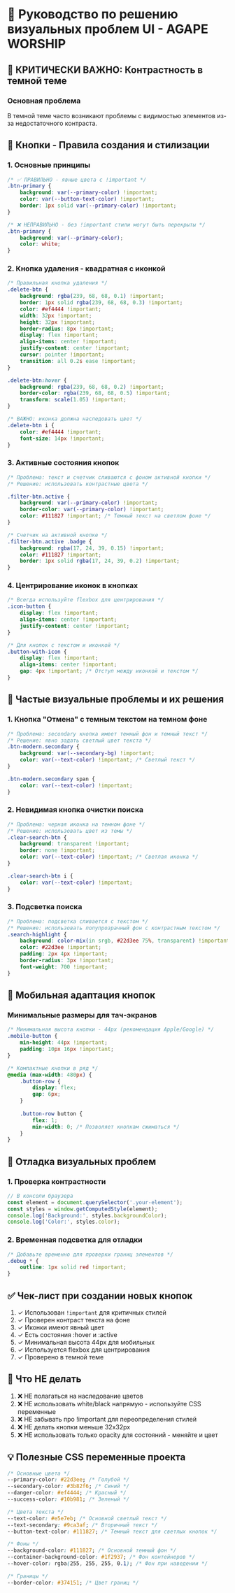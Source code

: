 # 🎨 Руководство по решению визуальных проблем UI - AGAPE WORSHIP

## 🚨 КРИТИЧЕСКИ ВАЖНО: Контрастность в темной теме

### Основная проблема
В темной теме часто возникают проблемы с видимостью элементов из-за недостаточного контраста.

## 📌 Кнопки - Правила создания и стилизации

### 1. Основные принципы

```css
/* ✅ ПРАВИЛЬНО - явные цвета с !important */
.btn-primary {
    background: var(--primary-color) !important;
    color: var(--button-text-color) !important;
    border: 1px solid var(--primary-color) !important;
}

/* ❌ НЕПРАВИЛЬНО - без !important стили могут быть перекрыты */
.btn-primary {
    background: var(--primary-color);
    color: white;
}
```

### 2. Кнопка удаления - квадратная с иконкой

```css
/* Правильная кнопка удаления */
.delete-btn {
    background: rgba(239, 68, 68, 0.1) !important;
    border: 1px solid rgba(239, 68, 68, 0.3) !important;
    color: #ef4444 !important;
    width: 32px !important;
    height: 32px !important;
    border-radius: 8px !important;
    display: flex !important;
    align-items: center !important;
    justify-content: center !important;
    cursor: pointer !important;
    transition: all 0.2s ease !important;
}

.delete-btn:hover {
    background: rgba(239, 68, 68, 0.2) !important;
    border-color: rgba(239, 68, 68, 0.5) !important;
    transform: scale(1.05) !important;
}

/* ВАЖНО: иконка должна наследовать цвет */
.delete-btn i {
    color: #ef4444 !important;
    font-size: 14px !important;
}
```

### 3. Активные состояния кнопок

```css
/* Проблема: текст и счетчик сливаются с фоном активной кнопки */
/* Решение: использовать контрастные цвета */

.filter-btn.active {
    background: var(--primary-color) !important;
    border-color: var(--primary-color) !important;
    color: #111827 !important; /* Темный текст на светлом фоне */
}

/* Счетчик на активной кнопке */
.filter-btn.active .badge {
    background: rgba(17, 24, 39, 0.15) !important;
    color: #111827 !important;
    border: 1px solid rgba(17, 24, 39, 0.2) !important;
}
```

### 4. Центрирование иконок в кнопках

```css
/* Всегда используйте flexbox для центрирования */
.icon-button {
    display: flex !important;
    align-items: center !important;
    justify-content: center !important;
}

/* Для кнопок с текстом и иконкой */
.button-with-icon {
    display: flex !important;
    align-items: center !important;
    gap: 4px !important; /* Отступ между иконкой и текстом */
}
```

## 🎯 Частые визуальные проблемы и их решения

### 1. Кнопка "Отмена" с темным текстом на темном фоне

```css
/* Проблема: secondary кнопка имеет темный фон и темный текст */
/* Решение: явно задать светлый цвет текста */
.btn-modern.secondary {
    background: var(--secondary-bg) !important;
    color: var(--text-color) !important; /* Светлый текст */
}

.btn-modern.secondary span {
    color: var(--text-color) !important;
}
```

### 2. Невидимая кнопка очистки поиска

```css
/* Проблема: черная иконка на темном фоне */
/* Решение: использовать цвет из темы */
.clear-search-btn {
    background: transparent !important;
    border: none !important;
    color: var(--text-color) !important; /* Светлая иконка */
}

.clear-search-btn i {
    color: var(--text-color) !important;
}
```

### 3. Подсветка поиска

```css
/* Проблема: подсветка сливается с текстом */
/* Решение: использовать полупрозрачный фон с контрастным текстом */
.search-highlight {
    background: color-mix(in srgb, #22d3ee 75%, transparent) !important;
    color: #22d3ee !important;
    padding: 2px 4px !important;
    border-radius: 3px !important;
    font-weight: 700 !important;
}
```

## 📱 Мобильная адаптация кнопок

### Минимальные размеры для тач-экранов

```css
/* Минимальная высота кнопки - 44px (рекомендация Apple/Google) */
.mobile-button {
    min-height: 44px !important;
    padding: 10px 16px !important;
}

/* Компактные кнопки в ряд */
@media (max-width: 480px) {
    .button-row {
        display: flex;
        gap: 6px;
    }
    
    .button-row button {
        flex: 1;
        min-width: 0; /* Позволяет кнопкам сжиматься */
    }
}
```

## 🔧 Отладка визуальных проблем

### 1. Проверка контрастности
```javascript
// В консоли браузера
const element = document.querySelector('.your-element');
const styles = window.getComputedStyle(element);
console.log('Background:', styles.backgroundColor);
console.log('Color:', styles.color);
```

### 2. Временная подсветка для отладки
```css
/* Добавьте временно для проверки границ элементов */
.debug * {
    outline: 1px solid red !important;
}
```

## ✅ Чек-лист при создании новых кнопок

1. ✓ Использован `!important` для критичных стилей
2. ✓ Проверен контраст текста на фоне
3. ✓ Иконки имеют явный цвет
4. ✓ Есть состояния :hover и :active
5. ✓ Минимальная высота 44px для мобильных
6. ✓ Используется flexbox для центрирования
7. ✓ Проверено в темной теме

## 🚫 Что НЕ делать

1. ❌ НЕ полагаться на наследование цветов
2. ❌ НЕ использовать white/black напрямую - используйте CSS переменные
3. ❌ НЕ забывать про !important для переопределения стилей
4. ❌ НЕ делать кнопки меньше 32x32px
5. ❌ НЕ использовать только opacity для состояний - меняйте и цвет

## 💡 Полезные CSS переменные проекта

```css
/* Основные цвета */
--primary-color: #22d3ee; /* Голубой */
--secondary-color: #3b82f6; /* Синий */
--danger-color: #ef4444; /* Красный */
--success-color: #10b981; /* Зеленый */

/* Цвета текста */
--text-color: #e5e7eb; /* Основной светлый текст */
--text-secondary: #9ca3af; /* Вторичный текст */
--button-text-color: #111827; /* Темный текст для светлых кнопок */

/* Фоны */
--background-color: #111827; /* Основной темный фон */
--container-background-color: #1f2937; /* Фон контейнеров */
--hover-color: rgba(255, 255, 255, 0.1); /* Фон при наведении */

/* Границы */
--border-color: #374151; /* Цвет границ */
```